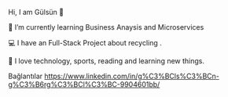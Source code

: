 Hi, I am Gülsün 👋

🌱 I’m currently learning Business Anaysis and Microservices

💻 I have an Full-Stack Project about recycling .

👾 I love technology, sports, reading and learning new things.

Bağlantılar
https://www.linkedin.com/in/g%C3%BCls%C3%BCn-g%C3%B6rg%C3%BCl%C3%BC-9904601bb/
